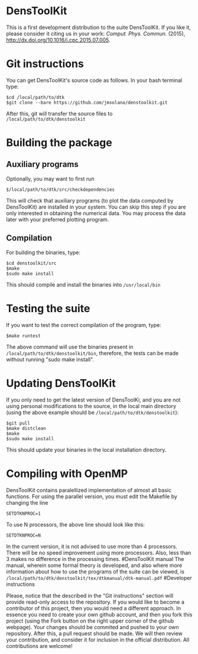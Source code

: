 # DensToolKit

This is a first development distribution to the suite DensToolKit.
If you like it, please consider it citing us in your work: *Comput. Phys. Commun.* (2015), http://dx.doi.org/10.1016/j.cpc.2015.07.005.

# Git instructions

You can get DensToolKit's source code as follows.
In your bash terminal type:

~~~~~~~~~~
$cd /local/path/to/dtk
$git clone --bare https://github.com/jmsolano/denstoolkit.git
~~~~~~~~~~

After this, git will transfer the source files to ```/local/path/to/dtk/denstoolkit```


# Building the package

## Auxiliary programs

Optionally, you may want to first run

~~~~~~~~~~
$/local/path/to/dtk/src/checkdependencies
~~~~~~~~~~

This will check that auxiliary programs (to plot the data computed by DensToolKit) are installed
in your system. You can skip this step if you are only interested in obtaining the numerical
data. You may process the data later with your preferred plotting program.

## Compilation

For building the binaries, type:

~~~~~~~~~~
$cd denstoolkit/src
$make
$sudo make install
~~~~~~~~~~

This should compile and install the binaries into ```/usr/local/bin```

# Testing the suite

If you want to test the correct compilation of the program, type:

~~~~~~~~~~
$make runtest
~~~~~~~~~~

The above command will use the binaries present
in ```/local/path/to/dtk/denstoolkit/bin```, therefore, the
tests can be made without running "sudo make install".

# Updating DensToolKit

If you only need to get the latest version of DensToolKi, and you are not using
personal modifications to the source, in the local main directory (using the
above example should be ```/local/path/to/dtk/denstoolkit```):

~~~~~~~~~~
$git pull
$make distclean
$make
$sudo make install
~~~~~~~~~~

This should update your binaries in the local installation directory.


# Compiling with OpenMP

DensToolKit contains paralellized implementation of almost all basic functions. For using the parallel version, you must edit the Makefile by changing the line

~~~~~~~~~~
SETDTKNPROC=1
~~~~~~~~~~

To use N processors, the above line should look like this:

~~~~~~~~~~
SETDTKNPROC=N
~~~~~~~~~~

In the current version, it is not advised to use more than 4 processors. There will be no speed improvement using more processors. Also, less than 3 makes no difference in the processing times.
#DensToolKit manual
The manual, wherein some formal theory is developed, and also where more information about how to use the programs of the suite can be viewed, is ```/local/path/to/dtk/denstoolkit/tex/dtkmanual/dtk-manual.pdf```
#Developer instructions

Please, notice that the described in the "Git instructions" section
will provide read-only access to the repository.
If you would like to become a contributor of this project, then you would
need a different approach. In essence you need to create your own
github account, and then you fork this project (using the Fork button
on the right upper corner of the github webpage).
Your changes should be commited and pushed to your own repository.
After this, a pull request should be made. We will then
review your contribution, and consider it for inclusion in the official
distribution. All contributions are welcome!



